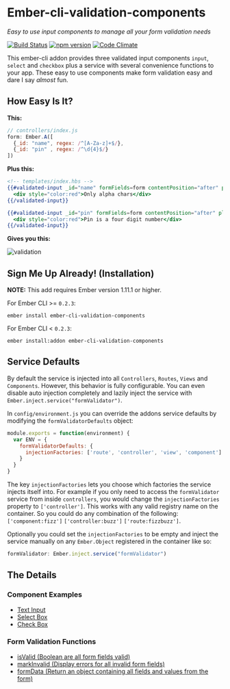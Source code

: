 # Ember-cli-validation-components
*Easy to use input components to manage all your form validation needs*

[![Build Status](https://travis-ci.org/JarrodCTaylor/ember-cli-validation-components.svg?branch=master)](https://travis-ci.org/JarrodCTaylor/ember-cli-validation-components) [![npm version](https://badge.fury.io/js/ember-cli-validation-components.svg)](http://badge.fury.io/js/ember-cli-validation-components) [![Code Climate](https://codeclimate.com/github/JarrodCTaylor/ember-cli-validation-components/badges/gpa.svg)](https://codeclimate.com/github/JarrodCTaylor/ember-cli-validation-components)


This ember-cli addon provides three validated input components `input`,
`select` and `checkbox` plus a service with several convenience functions to your
app. These easy to use components make form validation easy and dare I say *almost* fun.

## How Easy Is It?
**This:**

``` javascript
// controllers/index.js
form: Ember.A([
  {_id: "name", regex: /^[A-Za-z]+$/},
  {_id: "pin" , regex: /^\d{4}$/}
])
```

**Plus this:**
``` handlebars
<!-- templates/index.hbs -->
{{#validated-input _id="name" formFields=form contentPosition="after" placeholder="Name"}}
  <div style="color:red">Only alpha chars</div>
{{/validated-input}}

{{#validated-input _id="pin" formFields=form contentPosition="after" placeholder="Pin Number"}}
  <div style="color:red">Pin is a four digit number</div>
{{/validated-input}}
```

**Gives you this:**

![validation](https://cloud.githubusercontent.com/assets/4416952/7115973/31a82c6a-e1b3-11e4-9402-667cbab38d82.gif)

## Sign Me Up Already! (Installation)

**NOTE:** This add requires Ember version 1.11.1 or higher.

For Ember CLI >= `0.2.3`:

``` shell
ember install ember-cli-validation-components
```

For Ember CLI < `0.2.3`:

``` shell
ember install:addon ember-cli-validation-components
```

## Service Defaults
By default the service is injected into all `Controllers`, `Routes`, `Views`
and `Components`.  However, this behavior is fully configurable. You can even
disable auto injection completely and lazily inject the service with
`Ember.inject.service("formValidator")`.

In `config/environment.js` you can override the addons service defaults by modifying the
`formValidatorDefaults` object:

```javascript
module.exports = function(environment) {
  var ENV = {
    formValidatorDefaults: {
      injectionFactories: ['route', 'controller', 'view', 'component']
    }
  }
}
```

The key `injectionFactories` lets you choose which factories the service
injects itself into.  For example if you only need to access the
`formValidator` service from inside `controllers`, you would change the
`injectionFactories` property to `['controller']`. This works with any valid
registry name on the container. So you could do any combination of the
following: `['component:fizz']` `['controller:buzz']` `['route:fizzbuzz']`.

Optionally you could set the `injectionFactories` to be empty and inject the
service manually on any `Ember.Object` registered in the container like so:

```javascript
formValidator: Ember.inject.service("formValidator")
```

## The Details

### Component Examples

- [Text Input](https://github.com/JarrodCTaylor/ember-cli-validation-components/wiki/Text-Input)
- [Select Box](https://github.com/JarrodCTaylor/ember-cli-validation-components/wiki/Select-Input)
- [Check Box](https://github.com/JarrodCTaylor/ember-cli-validation-components/wiki/Checkbox)

### Form Validation Functions

- [isValid (Boolean are all form fields valid)](https://github.com/JarrodCTaylor/ember-cli-validation-components/wiki/isValid-Function)
- [markInvalid (Display errors for all invalid form fields)](https://github.com/JarrodCTaylor/ember-cli-validation-components/wiki/markInvalid)
- [formData (Return an object containing all fields and values from the form)](https://github.com/JarrodCTaylor/ember-cli-validation-components/wiki/formData)
